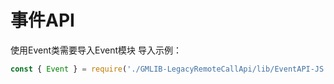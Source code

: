 # 事件API
使用Event类需要导入Event模块
导入示例：
```javascript
const { Event } = require('./GMLIB-LegacyRemoteCallApi/lib/EventAPI-JS');
```